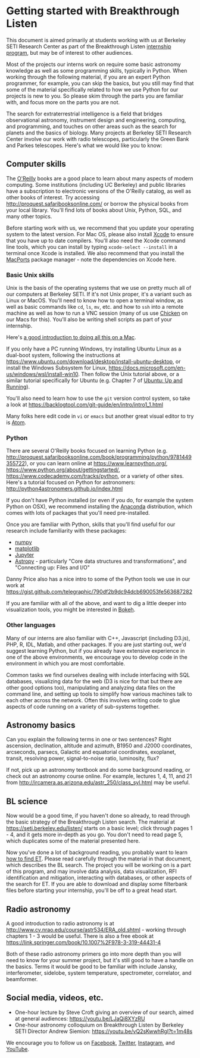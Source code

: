 # Getting started with Breakthrough Listen

This document is aimed primarily at students working with us at Berkeley SETI Research Center as part of the Breakthrough Listen [internship program](https://seti.berkeley.edu/Internship.html), but may be of interest to other audiences.

Most of the projects our interns work on require some basic astronomy knowledge as well as some programming skills, typically in Python. When working through the following material, if you are an expert Python programmer, for example, you can skip the basics, but you still may find that some of the material specifically related to how we use Python for our projects is new to you. So please skim through the parts you are familiar with, and focus more on the parts you are not.

The search for extraterrestrial intelligence is a field that bridges observational astronomy, instrument design and engineering, computing, and programming, and touches on other areas such as the search for planets and the basics of biology. Many projects at Berkeley SETI Research Center involve our work with radio telescopes, particularly the Green Bank and Parkes telescopes. Here's what we would like you to know:

## Computer skills

The [O'Reilly](https://www.oreilly.com/) books are a good place to learn about many aspects of modern computing. Some institutions (including UC Berkeley) and public libraries have a subscription to electronic versions of the O'Reilly catalog, as well as other books of interest. Try accessing http://proquest.safaribooksonline.com/ or borrow the physical books from your local library. You'll find lots of books about Unix, Python, SQL, and many other topics.

Before starting work with us, we recommend that you update your operating system to the latest version. For Mac OS, please also install [Xcode](https://developer.apple.com/xcode/) to ensure that you have up to date compilers. You'll also need the Xcode command line tools, which you can install by typing ``xcode-select --install`` in a terminal once Xcode is installed. We also recommend that you install the [MacPorts](https://www.macports.org/install.php) package manager - note the dependencies on Xcode here. 

### Basic Unix skills

Unix is the basis of the operating systems that we use on pretty much all of our computers at Berkeley SETI. If it's not Unix proper, it's a variant such as Linux or MacOS. You'll need to know how to open a terminal window, as well as basic commands like `cd`, `ls`, `mv`, etc. and how to `ssh` into a remote machine as well as how to run a VNC session (many of us use [Chicken](https://sourceforge.net/projects/chicken/) on our Macs for this). You'll also be writing shell scripts as part of your internship.

Here's [a good introduction to doing all this on a Mac](https://developer.apple.com/library/content/documentation/OpenSource/Conceptual/ShellScripting/Introduction/Introduction.html#//apple_ref/doc/uid/TP40004268-TP40003516-SW1).

If you only have a PC running Windows, try installing Ubuntu Linux as a dual-boot system, following the instructions at https://www.ubuntu.com/download/desktop/install-ubuntu-desktop, or install the Windows Subsystem for Linux, https://docs.microsoft.com/en-us/windows/wsl/install-win10. Then follow the Unix tutorial above, or a similar tutorial specifically for Ubuntu (e.g. Chapter 7 of [Ubuntu: Up and Running](http://proquest.safaribooksonline.com/book/operating-systems-and-server-administration/linux/9781449382827)).

You'll also need to learn how to use the `git` version control system, so take a look at https://backlogtool.com/git-guide/en/intro/intro1_1.html

Many folks here edit code in `vi` or `emacs` but another great visual editor to try is [Atom](https://atom.io/).

### Python

There are several O'Reilly books focused on learning Python (e.g. http://proquest.safaribooksonline.com/book/programming/python/9781449355722), or you can learn online at https://www.learnpython.org/, https://www.python.org/about/gettingstarted/, https://www.codecademy.com/tracks/python, or a variety of other sites. Here's a tutorial focused on Python for astronomers: http://python4astronomers.github.io/index.html

If you don't have Python installed (or even if you do, for example the system Python on OSX), we recommend installing the [Anaconda](https://www.continuum.io/downloads) distribution, which comes with lots of packages that you'll need pre-installed.

Once you are familiar with Python, skills that you'll find useful for our research include familiarity with these packages:
* [numpy](https://docs.scipy.org/doc/numpy/user/index.html)
* [matplotlib](http://matplotlib.org/)
* [Jupyter](http://jupyter.org/)
* [Astropy](http://docs.astropy.org/en/stable/) - particularly "Core data structures and transformations", and "Connecting up: Files and I/O"

Danny Price also has a nice intro to some of the Python tools we use in our work at https://gist.github.com/telegraphic/790df2b9dc94dcb690053fe563687282

If you are familiar with all of the above, and want to dig a little deeper into visualization tools, you might be interested in [Bokeh](http://bokeh.pydata.org/en/latest/).

### Other languages

Many of our interns are also familiar with C++, Javascript (including D3.js), PHP, R, IDL, Matlab, and other packages. If you are just starting out, we'd suggest learning Python, but if you already have extensive experience in one of the above environments, we encourage you to develop code in the environment in which you are most comfortable.

Common tasks we find ourselves dealing with include interfacing with SQL databases, visualizing data for the web (D3 is nice for that but there are other good options too), manipulating and analyzing data files on the command line, and setting up tools to simplify how various machines talk to each other across the network. Often this involves writing code to glue aspects of code running on a variety of sub-systems together.

## Astronomy basics

Can you explain the following terms in one or two sentences? Right ascension, declination, altitude and azimuth, B1950 and J2000 coordinates, arcseconds, parsecs, Galactic and equatorial coordinates, exoplanet, transit, resolving power, signal-to-noise ratio, luminosity, flux?

If not, pick up an astronomy textbook and do some background reading, or check out an astronomy course online. For example, lectures 1, 4, 11, and 21 from http://ircamera.as.arizona.edu/astr_250/class_syl.html may be useful.

## BL science

Now would be a good time, if you haven't done so already, to read through the basic strategy of the Breakthrough Listen search. The material at https://seti.berkeley.edu/listen/ starts on a basic level; click through pages 1 - 4, and it gets more in-depth as you go. You don't need to read page 5, which duplicates some of the material presented here.

Now you've done a lot of background reading, you probably want to learn [how to find ET](https://github.com/UCBerkeleySETI/breakthrough/blob/master/GBT/README.md). Please read carefully through the material in that document, which describes the BL search. The project you will be working on is a part of this program, and may involve data analysis, data visualization, RFI identification and mitigation, interacting with databases, or other aspects of the search for ET. If you are able to download and display some filterbank files before starting your internship, you'll be off to a great head start.

## Radio astronomy

A good introduction to radio astronomy is at http://www.cv.nrao.edu/course/astr534/ERA_old.shtml - working through chapters 1 - 3 would be useful. There is also a free ebook at https://link.springer.com/book/10.1007%2F978-3-319-44431-4

Both of these radio astronomy primers go into more depth than you will need to know for your summer project, but it's still good to have a handle on the basics. Terms it would be good to be familiar with include Jansky, interferometer, sidelobe, system temperature, spectrometer, correlator, and beamformer.

## Social media, videos, etc.

* One-hour lecture by Steve Croft giving an overview of our search, aimed at general audiences: https://youtu.be/LJaQi8XYzRU
* One-hour astronomy colloquium on Breakthrough Listen by Berkeley SETI Director Andrew Siemion: https://youtu.be/vQ2sKwwhRgI?t=1m48s

We encourage you to follow us on [Facebook](http://www.facebook.com/BerkeleySETI), [Twitter](http://twitter.com/berkeleyseti), [Instagram](http://instagram.com/berkeleyseti), and [YouTube](http://youtube.com/berkeleyseti).
